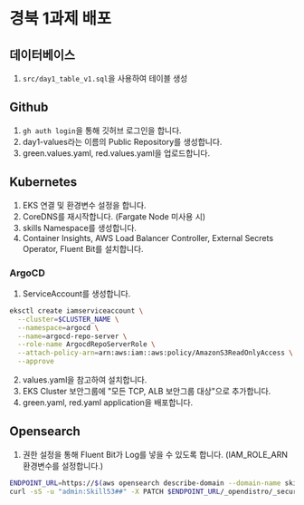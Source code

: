 # 경북 1과제 배포
## 데이터베이스
1. `src/day1_table_v1.sql`을 사용하여 테이블 생성

## Github
1. `gh auth login`을 통해 깃허브 로그인을 합니다.
2. day1-values라는 이름의 Public Repository를 생성합니다.
3. green.values.yaml, red.values.yaml을 업로드합니다.

## Kubernetes
1. EKS 연결 및 환경변수 설정을 합니다.
2. CoreDNS를 재시작합니다. (Fargate Node 미사용 시)
3. skills Namespace를 생성합니다.
4. Container Insights, AWS Load Balancer Controller, External Secrets Operator, Fluent Bit를 설치합니다.

### ArgoCD
1. ServiceAccount를 생성합니다.
``` bash
eksctl create iamserviceaccount \
  --cluster=$CLUSTER_NAME \
  --namespace=argocd \
  --name=argocd-repo-server \
  --role-name ArgocdRepoServerRole \
  --attach-policy-arn=arn:aws:iam::aws:policy/AmazonS3ReadOnlyAccess \
  --approve
```
2. values.yaml을 참고하여 설치합니다.
3. EKS Cluster 보안그룹에 "모든 TCP, ALB 보안그룹 대상"으로 추가합니다.
4. green.yaml, red.yaml application을 배포합니다.

## Opensearch
1. 권한 설정을 통해 Fluent Bit가 Log를 넣을 수 있도록 합니다. (IAM_ROLE_ARN 환경변수를 설정합니다.)
``` bash
ENDPOINT_URL=https://$(aws opensearch describe-domain --domain-name skills-opensearch --output text --query "DomainStatus.Endpoint")
curl -sS -u "admin:Skill53##" -X PATCH $ENDPOINT_URL/_opendistro/_security/api/rolesmapping/all_access?pretty -H 'Content-Type: application/json' -d '[{"op": "add", "path": "/backend_roles", "value": ["'$IAM_ROLE_ARN'"]}]'
```